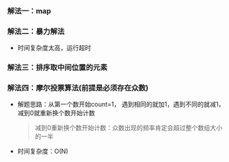 ### 解法一：map

### 解法二：暴力解法
* 时间复杂度太高，运行超时

### 解法三：排序取中间位置的元素

### 解法四：摩尔投票算法(前提是必须存在众数)
* 解题思路：从第一个数开始count=1， 遇到相同的就加1，遇到不同的就减1，减到0就重新换个数开始计数
    > 减到0重新换个数开始计数：众数出现的频率肯定会超过整个数组大小的一半
* 时间复杂度：O(N)